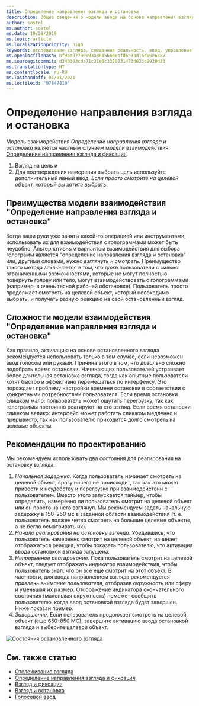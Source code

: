```yaml
---
title: Определение направления взгляда и остановка
description: Общие сведения о модели ввода на основе направления взгляда и остановки.
author: sostel
ms.author: sostel
ms.date: 10/29/2019
ms.topic: article
ms.localizationpriority: high
keywords: отслеживание взгляда, смешанная реальность, ввод, управление взглядом, отслеживание взглядом, HoloLens 2, выбор глазами, остановка взгляда, гарнитура смешанной реальности, гарнитура Windows Mixed Reality, гарнитура виртуальной реальности, HoloLens, MRTK, Mixed Reality Toolkit, проектирование
ms.openlocfilehash: bf9ad97790093a08156660bfd6e33d16c06e6387
ms.sourcegitcommit: d340303cda71c31e6c3320231473d623c0930d33
ms.translationtype: HT
ms.contentlocale: ru-RU
ms.lasthandoff: 01/01/2021
ms.locfileid: "97847810"
---
```

# <a name="eye-gaze-and-dwell"></a>Определение направления взгляда и остановка

Модель взаимодействия _Определение направления взгляда и остановка_ является частным случаем модели взаимодействия [Определение направления взгляда и фиксация](gaze-and-commit.md).
1. Взгляд на цель и 
2. Для подтверждения намерения выбрать цель используйте дополнительный явный ввод: _Если просто смотрите на целевой объект, который вы хотите выбрать_.

## <a name="advantages-of-the-eye-gaze-and-dwell-interaction-model"></a>Преимущества модели взаимодействия "Определение направления взгляда и остановка" 

Когда ваши руки уже заняты какой-то операцией или инструментами, использовать их для взаимодействия с голограммами может быть неудобно.
Альтернативным вариантом взаимодействия для выбора голограмм является "определение направления взгляда и остановка" или, другими словами, нужно _взглянуть и смотреть_. Преимущество такого метода заключается в том, что даже пользователи с сильно ограниченными возможностями, которые не могут полностью повернуть голову или тело, могут взаимодействовать с голограммами (например, в очень тесной рабочей обстановке).
Пользователь просто продолжает смотреть на целевой объект, который необходимо выбрать, и получать разную реакцию на свой остановленный взгляд.

## <a name="challenges-of-the-eye-gaze-and-dwell-interaction-model"></a>Сложности модели взаимодействия "Определение направления взгляда и остановка"

Как правило, активацию на основе остановленного взгляда рекомендуется использовать только в том случае, если невозможен ввод голосом или руками. Причина этого в том, что довольно сложно подобрать время остановки. Начинающих пользователей устраивает более длительная остановка взгляда, тогда как опытные пользователи хотят быстро и эффективно перемещаться по интерфейсу. Это порождает проблему настройки времени остановки в соответствии с конкретными потребностями пользователя.
Если время остановки слишком мало: пользователь может ощутить перегрузку, так как голограммы постоянно реагируют на его взгляд. Если время остановки слишком велико: интерфейс может работать слишком медленно и прерывисто, так как пользователю приходится долго смотреть на целевые объекты.

## <a name="design-recommendations"></a>Рекомендации по проектированию

Мы рекомендуем использовать два состояния для реагирования на остановку взгляда.
1. *Начальная задержка*. Когда пользователь начинает смотреть на целевой объект, сразу ничего не происходит, так как это может привести к неудобству и перегрузке при взаимодействии с пользователем. Вместо этого запускается таймер, чтобы определить, намеренно ли пользователь смотрит на целевой объект или он просто на него взглянул.
Мы рекомендуем задать начальную задержку в 150–250 мс в заданной области взаимодействия (т. е. пользователь должен четко смотреть на большие целевые объекты, а не бегло осматривать их).  
2. *Начало реагирования на остановку взгляда*. Убедившись, что пользователь намеренно смотрит на целевой объект, начинает отображаться реакция, чтобы показать пользователю, что активация ввода остановкой взгляда запущена. 
3. *Непрерывное реагирование*. Пока пользователь смотрит на целевой объект, следует отображать индикатор взаимодействия, чтобы пользователь знал, что он все еще смотрит на этот объект. В частности, для ввода направлением взгляда рекомендуется _привлечь внимание пользователя_, отобразив окружность или сферу и уменьшая их размер. Отображение индикатора окончательного состояния (маленькая окружность) поможет сообщить пользователю, когда ввод остановкой взгляда будет завершен. Ниже показан пример. 
4. *Завершение.* Если пользователь продолжает смотреть на целевой объект (еще 650–850 МС), завершите активацию ввода остановкой взгляда и выберите целевой объект.

![Состояния остановленного взгляда](images/eyes_dwellstate_recommendation.png)<br>

## <a name="see-also"></a>См. также статью
* [Отслеживание взгляда](eye-tracking.md)
* [Определение направления взгляда и фиксация](gaze-and-commit-eyes.md)
* [Взгляд и фиксация](gaze-and-commit.md)
* [Взгляд и остановка](gaze-and-dwell.md)
* [Голосовой ввод](../out-of-scope/voice-design.md)
